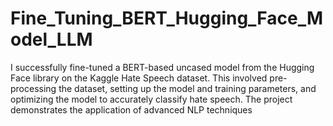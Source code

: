 # Fine_Tuning_BERT_Hugging_Face_Model_LLM
I successfully fine-tuned a BERT-based uncased model from the Hugging Face library on the Kaggle Hate Speech dataset. This involved pre-processing the dataset, setting up the model and training parameters, and optimizing the model to accurately classify hate speech. The project demonstrates the application of advanced NLP techniques 

